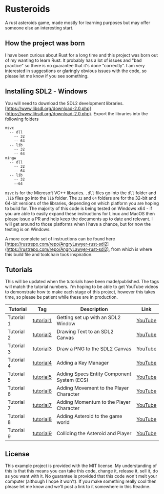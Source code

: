 # Rusteroids
A rust asteroids game, made mostly for learning purposes but may offer someone else an interesting start.

## How the project was born
I have been curious about Rust for a long time and this project was born out of my wanting to learn Rust. It probably has a lot of issues and "bad practice" so there is no guarantee that it's done "correctly". I am very interested in suggestions or glaringly obvious issues with the code, so please let me know if you see something. 

## Installing SDL2 - Windows
You will need to download the SDL2 development libraries. [https://www.libsdl.org/download-2.0.php](https://www.libsdl.org/download-2.0.php). Export the libraries into the following folders
```
msvc
  -- dll
    -- 32
    -- 64
  -- lib
    -- 32
    -- 64
mingw
  -- dll
    -- 32
    -- 64
  -- lib
    -- 32
    --64
```
`msvc` is for the Microsoft VC++ libraries. `.dll` files go into the `dll` folder and `.lib` files go into the `lib` folder. The `32` and `64` folders are for the 32-bit and 64-bit versions of the libraries, depending on which platform you are hoping to build for. The majority of this code is being tested on Windows x64 - if you are able to easily expand these instructions for Linux and MacOS then please issue a PR and help keep the documents up 
to date and relevant. I will get around to those platforms when I have a chance, but for now the testing is on Windows. 

A more complete set of instructions can be found here [https://rustrepo.com/repo/AngryLawyer-rust-sdl2](https://rustrepo.com/repo/AngryLawyer-rust-sdl2), from which is where this build file and toolchain took inspiration. 

## Tutorials
This will be updated when the tutorials have been made/published. The tags will match the tutorial numbers. I'm hoping to be able to get YouTube videos to demonstrate how to make each stage of this project, however this takes time, so please be patient while these are in production. 

| Tutorial | Tag | Description | Link |
| -------- | --- | ----------- | ---- |
| Tutorial 1 | [tutorial1](https://github.com/filtoid/rusteroids/releases/tag/tutorial1) | Getting set up with an SDL2 Window | [YouTube](https://youtu.be/SzxWkoK4uv4) |
| Tutorial 2 | [tutorial2](https://github.com/filtoid/rusteroids/releases/tag/tutorial2) | Drawing Text to an SDL2 Canvas | [YouTube](https://youtu.be/vVJIYaX3Kjw) |
| Tutorial 3 | [tutorial3](https://github.com/filtoid/rusteroids/releases/tag/tutorial3) | Draw a PNG to the SDL2 Canvas | [YouTube](https://youtu.be/scGSiMF02eo) |
| Tutorial 4 | [tutorial4](https://github.com/filtoid/rusteroids/releases/tag/tutorial4) | Adding a Key Manager | [YouTube](https://www.youtube.com/flU6h4iHdhw) |
| Tutorial 5 | [tutorial5](https://github.com/filtoid/rusteroids/releases/tag/tutorial5) | Adding Specs Entity Component System (ECS) | [YouTube](https://youtu.be/HtESVyc0DNY) |
| Tutorial 6 | [tutorial6](https://github.com/filtoid/rusteroids/releases/tag/tutorial6) | Adding Movement to the Player Character | [YouTube](https://youtu.be/sBx2x0n72AI) |
| Tutorial 7 | [tutorial7](https://github.com/filtoid/rusteroids/releases/tag/tutorial7) | Adding Momentum to the Player Character | [YouTube](https://youtu.be/OltffJldfZg) |
| Tutorial 8 | [tutorial8](https://github.com/filtoid/rusteroids/releases/tag/tutorial8) | Adding Asteroid to the game world | [YouTube](https://youtu.be/8YuS3d51PJo) |
| Tutorial 9 | [tutorial9](https://github.com/filtoid/rusteroids/releases/tag/tutorial9) | Colliding the Asteroid and Player | [YouTube](https://youtu.be/KTDdlWErmYU) |



## License
This example project is provided with the MIT license. My understanding of this is that this means you can take this code, change it, release it, sell it, do as you want with it. No guarantee is provided that this code won't melt your computer (although I hope it won't). If you make something really cool then please let me know and we'll post a link to it somewhere in this Readme. 
